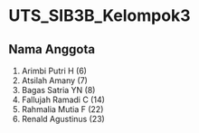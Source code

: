 # UTS_SIB3B_Kelompok3

## Nama Anggota
1. Arimbi Putri H (6)  
2. Atsilah Amany (7)  
3. Bagas Satria YN (8)  
4. Fallujah Ramadi C (14)  
5. Rahmalia Mutia F (22)  
6. Renald Agustinus (23)
